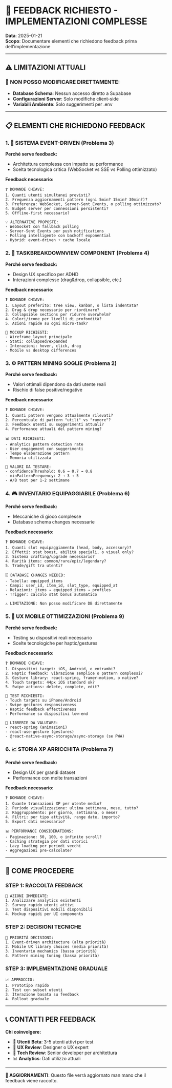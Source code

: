 # 🤔 FEEDBACK RICHIESTO - IMPLEMENTAZIONI COMPLESSE

**Data**: 2025-01-21  
**Scopo**: Documentare elementi che richiedono feedback prima dell'implementazione

---

## ⚠️ LIMITAZIONI ATTUALI

### 🚫 NON POSSO MODIFICARE DIRETTAMENTE:
- **Database Schema**: Nessun accesso diretto a Supabase
- **Configurazioni Server**: Solo modifiche client-side
- **Variabili Ambiente**: Solo suggerimenti per .env

---

## 📋 ELEMENTI CHE RICHIEDONO FEEDBACK

### 1. **🔄 SISTEMA EVENT-DRIVEN (Problema 3)**

**Perché serve feedback:**
- Architettura complessa con impatto su performance
- Scelta tecnologica critica (WebSocket vs SSE vs Polling ottimizzato)

**Feedback necessario:**
```
❓ DOMANDE CHIAVE:
1. Quanti utenti simultanei previsti?
2. Frequenza aggiornamenti pattern (ogni 5min? 15min? 30min?)?
3. Preferenza: WebSocket, Server-Sent Events, o polling ottimizzato?
4. Budget server per connessioni persistenti?
5. Offline-first necessario?

💡 ALTERNATIVE PROPOSTE:
- WebSocket con fallback polling
- Server-Sent Events per push notifications
- Polling intelligente con backoff exponential
- Hybrid: event-driven + cache locale
```

### 2. **🎨 TASKBREAKDOWNVIEW COMPONENT (Problema 4)**

**Perché serve feedback:**
- Design UX specifico per ADHD
- Interazioni complesse (drag&drop, collapsible, etc.)

**Feedback necessario:**
```
❓ DOMANDE CHIAVE:
1. Layout preferito: tree view, kanban, o lista indentata?
2. Drag & drop necessario per riordinare?
3. Collapsible sections per ridurre overwhelm?
4. Colori/icone per livelli di profondità?
5. Azioni rapide su ogni micro-task?

🎨 MOCKUP RICHIESTI:
- Wireframe layout principale
- Stati: collapsed/expanded
- Interazioni: hover, click, drag
- Mobile vs desktop differences
```

### 3. **⚙️ PATTERN MINING SOGLIE (Problema 2)**

**Perché serve feedback:**
- Valori ottimali dipendono da dati utente reali
- Rischio di false positive/negative

**Feedback necessario:**
```
❓ DOMANDE CHIAVE:
1. Quanti pattern vengono attualmente rilevati?
2. Percentuale di pattern "utili" vs "rumore"?
3. Feedback utenti su suggerimenti attuali?
4. Performance attuali del pattern mining?

📊 DATI RICHIESTI:
- Analytics pattern detection rate
- User engagement con suggerimenti
- Tempo elaborazione pattern
- Memoria utilizzata

🔧 VALORI DA TESTARE:
- confidenceThreshold: 0.6 → 0.7 → 0.8
- minPatternFrequency: 2 → 3 → 5
- A/B test per 1-2 settimane
```

### 4. **🎮 INVENTARIO EQUIPAGGIABILE (Problema 6)**

**Perché serve feedback:**
- Meccaniche di gioco complesse
- Database schema changes necessarie

**Feedback necessario:**
```
❓ DOMANDE CHIAVE:
1. Quanti slot equipaggiamento (head, body, accessory)?
2. Effetti: stat boost, abilità speciali, o visual only?
3. Sistema crafting/upgrade necessario?
4. Rarità items: common/rare/epic/legendary?
5. Trade/gift tra utenti?

🗄️ DATABASE CHANGES NEEDED:
- Tabella: equipped_items
- Campi: user_id, item_id, slot_type, equipped_at
- Relazioni: items → equipped_items → profiles
- Trigger: calcolo stat bonus automatico

⚠️ LIMITAZIONE: Non posso modificare DB direttamente
```

### 5. **📱 UX MOBILE OTTIMIZZAZIONI (Problema 9)**

**Perché serve feedback:**
- Testing su dispositivi reali necessario
- Scelte tecnologiche per haptic/gestures

**Feedback necessario:**
```
❓ DOMANDE CHIAVE:
1. Dispositivi target: iOS, Android, o entrambi?
2. Haptic feedback: vibrazione semplice o pattern complessi?
3. Gesture library: react-spring, framer-motion, o native?
4. Touch targets: 44px iOS standard ok?
5. Swipe actions: delete, complete, edit?

📱 TEST RICHIESTI:
- Touch targets su iPhone/Android
- Swipe gestures responsiveness
- Haptic feedback effectiveness
- Performance su dispositivi low-end

🔧 LIBRERIE DA VALUTARE:
- react-spring (animazioni)
- react-use-gesture (gestures)
- @react-native-async-storage/async-storage (se PWA)
```

### 6. **📈 STORIA XP ARRICCHITA (Problema 7)**

**Perché serve feedback:**
- Design UX per grandi dataset
- Performance con molte transazioni

**Feedback necessario:**
```
❓ DOMANDE CHIAVE:
1. Quante transazioni XP per utente medio?
2. Periodo visualizzazione: ultima settimana, mese, tutto?
3. Raggruppamento: per giorno, settimana, o mese?
4. Filtri: per tipo attività, range date, importo?
5. Export dati necessario?

📊 PERFORMANCE CONSIDERATIONS:
- Paginazione: 50, 100, o infinite scroll?
- Caching strategia per dati storici
- Lazy loading per periodi vecchi
- Aggregazioni pre-calcolate?
```

---

## 🎯 COME PROCEDERE

### STEP 1: RACCOLTA FEEDBACK
```
📝 AZIONI IMMEDIATE:
1. Analizzare analytics esistenti
2. Survey rapido utenti attivi
3. Test dispositivi mobili disponibili
4. Mockup rapidi per UI components
```

### STEP 2: DECISIONI TECNICHE
```
🔧 PRIORITÀ DECISIONI:
1. Event-driven architecture (alta priorità)
2. Mobile UX library choices (media priorità)
3. Inventario mechanics (bassa priorità)
4. Pattern mining tuning (bassa priorità)
```

### STEP 3: IMPLEMENTAZIONE GRADUALE
```
📈 APPROCCIO:
1. Prototipo rapido
2. Test con subset utenti
3. Iterazione basata su feedback
4. Rollout graduale
```

---

## 📞 CONTATTI PER FEEDBACK

**Chi coinvolgere:**
- 👥 **Utenti Beta**: 3-5 utenti attivi per test
- 🎨 **UX Review**: Designer o UX expert
- 🔧 **Tech Review**: Senior developer per architettura
- 📊 **Analytics**: Dati utilizzo attuali

---

**🔄 AGGIORNAMENTI**: Questo file verrà aggiornato man mano che il feedback viene raccolto.